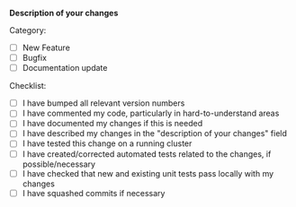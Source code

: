 **Description of your changes**

Category:

- [ ] New Feature
- [ ] Bugfix
- [ ] Documentation update

Checklist:

- [ ] I have bumped all relevant version numbers
- [ ] I have commented my code, particularly in hard-to-understand areas
- [ ] I have documented my changes if this is needed
- [ ] I have described my changes in the "description of your changes" field
- [ ] I have tested this change on a running cluster 
- [ ] I have created/corrected automated tests related to the changes, if possible/necessary
- [ ] I have checked that new and existing unit tests pass locally with my changes
- [ ] I have squashed commits if necessary
